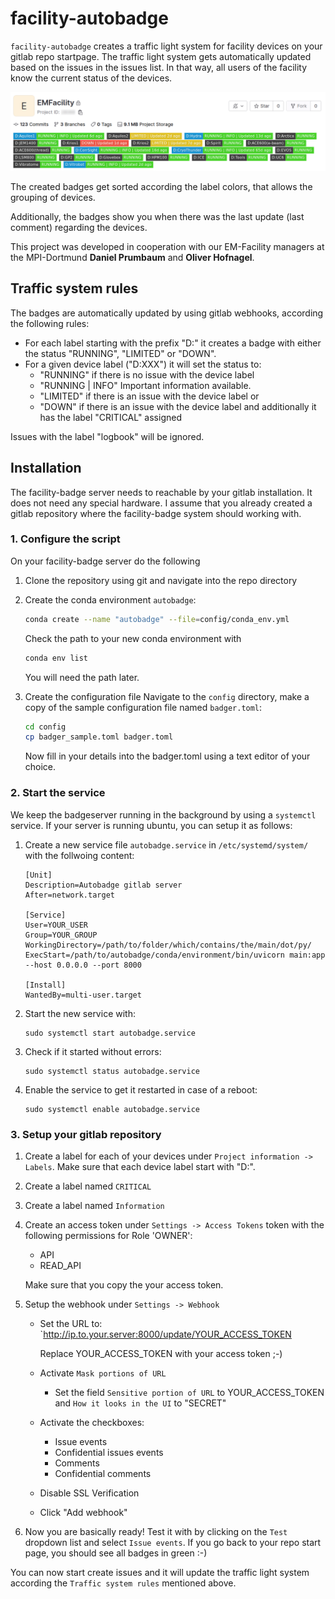 # facility-autobadge

`facility-autobadge` creates a traffic light system for facility devices on your gitlab repo startpage. The traffic light system gets automatically updated based on the issues in the issues list. In that way, all users of the facility know the current status of the devices.

![autobadge example](resources/autobadge.png)

The created badges get sorted according the label colors, that allows the grouping of devices. 

Additionally, the badges show you when there was the last update (last comment) regarding the devices.

This project was developed in cooperation with our EM-Facility managers at the MPI-Dortmund **Daniel Prumbaum** and **Oliver Hofnagel**.

## Traffic system rules
The badges are automatically updated by using gitlab webhooks, according the following rules:

- For each label starting with the prefix "D:" it creates a badge with either the status "RUNNING", "LIMITED" or "DOWN".
- For a given device label ("D:XXX") it will set the status to:
    - "RUNNING" if there is no issue with the device label
    - "RUNNING | INFO" Important information available.
    - "LIMITED" if there is an issue with the device label or
    - "DOWN" if there is an issue with the device label and additionally it has the label "CRITICAL" assigned
    


Issues with the label "logbook" will be ignored.

## Installation

The facility-badge server needs to reachable by your gitlab installation. It does not need any special hardware.  I assume that you already created a gitlab repository where the facility-badge system should working with.


### 1. Configure the script

On your facility-badge server do the following

1. Clone the repository using git and navigate into the repo directory

2. Create the conda environment `autobadge`:
    ```bash
    conda create --name "autobadge" --file=config/conda_env.yml
    ```

    Check the path to your new conda environment with

    ```bash
    conda env list
    ```

    You will need the path later.

3. Create the configuration file
    Navigate to the `config` directory, make a copy of the sample configuration file named `badger.toml`:
    ```bash
    cd config
    cp badger_sample.toml badger.toml
    ```
    Now fill in your details into the badger.toml using a text editor of your choice.

### 2. Start the service

We keep the badgeserver running in the background by using a `systemctl` service. If your server is running ubuntu, you can setup it as follows:

1. Create a new service file `autobadge.service` in `/etc/systemd/system/` with the follwoing content:

    ```
    [Unit]
    Description=Autobadge gitlab server
    After=network.target

    [Service]
    User=YOUR_USER
    Group=YOUR_GROUP
    WorkingDirectory=/path/to/folder/which/contains/the/main/dot/py/
    ExecStart=/path/to/autobadge/conda/environment/bin/uvicorn main:app --host 0.0.0.0 --port 8000

    [Install]
    WantedBy=multi-user.target
    ```
2. Start the new service with:
    ```
    sudo systemctl start autobadge.service
    ```

3. Check if it started without errors:
    ```
    sudo systemctl status autobadge.service
    ```
4. Enable the service to get it restarted in case of a reboot:
    ```
    sudo systemctl enable autobadge.service
    ```

### 3. Setup your gitlab repository

1. Create a label for each of your devices under `Project information -> Labels`. Make sure that each device label start with "D:".

2. Create a label named `CRITICAL`

3. Create a label named `Information`

4. Create an access token under `Settings -> Access Tokens` token with the following permissions for Role 'OWNER':
    - API
    - READ_API

    Make sure that you copy the your access token. 

4. Setup the webhook under `Settings -> Webhook`

    - Set the URL to: `http://ip.to.your.server:8000/update/YOUR_ACCESS_TOKEN
    
        Replace YOUR_ACCESS_TOKEN with your access token ;-)

    - Activate `Mask portions of URL`
        - Set the field `Sensitive portion of URL` to YOUR_ACCESS_TOKEN and `How it looks in the UI` to "SECRET"
    - Activate the checkboxes:
        - Issue events
        - Confidential issues events
        - Comments
        - Confidential comments
    - Disable SSL Verification

    - Click "Add webhook"

5. Now you are basically ready! Test it with by clicking on the `Test` dropdown list and select `Issue events`. If you go back to your repo start page, you should see all badges in green :-)

You can now start create issues and it will update the traffic light system according the `Traffic system rules` mentioned above.